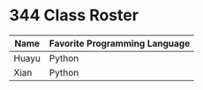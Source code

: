 # 344 Class Roster

| Name      | Favorite Programming Language |
|-----------|-------------------------------|
| Huayu     | Python                        |
| Xian      | Python                        |
